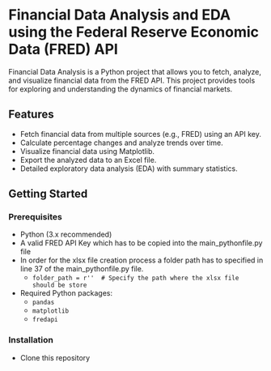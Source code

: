 # Financial Data Analysis and EDA using the Federal Reserve Economic Data (FRED) API

Financial Data Analysis is a Python project that allows you to fetch, analyze, and visualize financial data from the FRED API. This project provides tools for exploring and understanding the dynamics of financial markets.

## Features

- Fetch financial data from multiple sources (e.g., FRED) using an API key.
- Calculate percentage changes and analyze trends over time.
- Visualize financial data using Matplotlib.
- Export the analyzed data to an Excel file.
- Detailed exploratory data analysis (EDA) with summary statistics.

## Getting Started

### Prerequisites
- Python (3.x recommended)
- A valid FRED API Key which has to be copied into the main_pythonfile.py file
- In order for the xlsx file creation process a folder path has to specified in line 37 of the main_pythonfile.py file.
   - `folder_path = r''  # Specify the path where the xlsx file should be store`
- Required Python packages:
  - `pandas`
  - `matplotlib`
  - `fredapi`
 
### Installation
- Clone this repository
  
